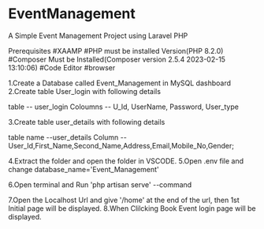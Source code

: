 # EventManagement
A Simple Event Management Project using Laravel PHP

Prerequisites
#XAAMP
#PHP must be installed Version(PHP 8.2.0)
#Composer Must be Installed(Composer version 2.5.4 2023-02-15 13:10:06)
#Code Editor
#browser

1.Create a Database called Event_Management in MySQL dashboard
2.Create table User_login with following details

table -- user_login
Coloumns -- U_Id, UserName, Password, User_type

3.Create table user_details with following details

table name --user_details
Column -- User_Id,First_Name,Second_Name,Address,Email,Mobile_No,Gender;

4.Extract the folder and open the folder in VSCODE.
5.Open .env file and change database_name='Event_Management'

6.Open terminal and Run 'php artisan serve' --command

7.Open the Localhost Url and give '/home' at the end of the url, then 1st Initial page will be displayed.
8.When Clilcking Book Event login page will be displayed.
